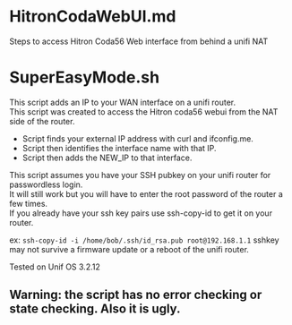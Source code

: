 # HitronCodaWebUI.md 
Steps to access Hitron Coda56 Web interface from behind a unifi NAT 

# SuperEasyMode.sh
This script adds an IP to your WAN interface on a unifi router.   
This script was created to access the Hitron coda56 webui from the NAT side of the router.

- Script finds your external IP address with curl and ifconfig.me.
- Script then identifies the interface name with that IP. 
- Script then adds the NEW_IP to that interface.   


This script assumes you have your SSH pubkey on your unifi router for passwordless login.  
It will still work but you will have to enter the root password of the router a few times.   
If you already have your ssh key pairs use ssh-copy-id to get it on your router.   

ex: `ssh-copy-id -i /home/bob/.ssh/id_rsa.pub root@192.168.1.1`
sshkey may not survive a firmware update or a reboot of the unifi router. 

Tested on Unif OS 3.2.12  

## Warning: the script has no error checking or state checking. Also it is ugly.
